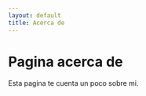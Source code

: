 ```yaml
---
layout: default
title: Acerca de
---
```

# Pagina acerca de

Esta pagina te cuenta un poco sobre mi.
